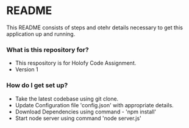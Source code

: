 # README #

This README consists of steps and otehr details necessary to get this application up and running.

### What is this repository for? ###

* This respository is for Holofy Code Assignment.
* Version 1

### How do I get set up? ###

* Take the latest codebase using git clone.
* Update Configuration file 'config.json' with appropriate details.
* Download Dependencies using command - 'npm install'
* Start node server using command 'node server.js'




